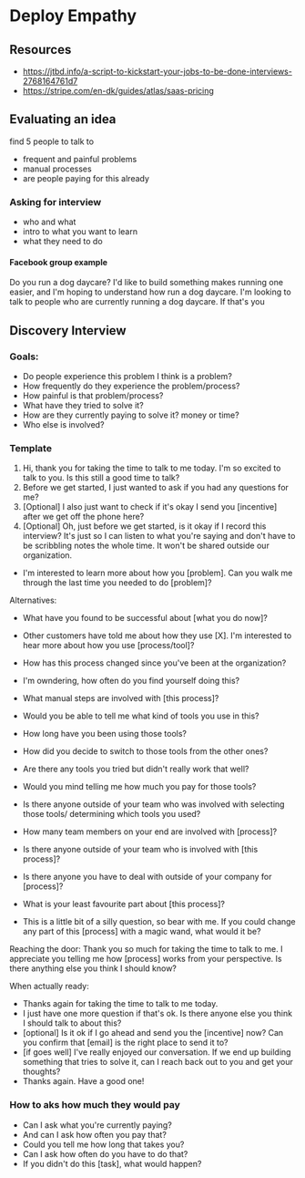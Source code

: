 # Deploy Empathy

## Resources

- https://jtbd.info/a-script-to-kickstart-your-jobs-to-be-done-interviews-2768164761d7
- https://stripe.com/en-dk/guides/atlas/saas-pricing

## Evaluating an idea

find 5 people to talk to

- frequent and painful problems
- manual processes
- are people paying for this already

### Asking for interview

- who and what
- intro to what you want to learn
- what they need to do

#### Facebook group example

Do you run a dog daycare? I'd like to build something makes running one easier, and I'm hoping to understand how run a dog daycare.
I'm looking to talk to people who are currently running a dog daycare. If that's you

## Discovery Interview

### Goals:

- Do people experience this problem I think is a problem?
- How frequently do they experience the problem/process?
- How painful is that problem/process?
- What have they tried to solve it?
- How are they currently paying to solve it? money or time?
- Who else is involved?

### Template

1. Hi, thank you for taking the time to talk to me today. I'm so excited to talk to you. Is this still a good time to talk?
2. Before we get started, I just wanted to ask if you had any questions for me?
3. [Optional] I also just want to check if it's okay I send you [incentive] after we get off the phone here?
4. [Optional] Oh, just before we get started, is it okay if I record this interview? It's just so I can listen to what you're saying and don't have to be scribbling notes the whole time. It won't be shared outside our organization.

- I'm interested to learn more about how you [problem]. Can you walk me through the last time you needed to do [problem]?

Alternatives:

- What have you found to be successful about [what you do now]?
- Other customers have told me about how they use [X]. I'm interested to hear more about how you use [process/tool]?

- How has this process changed since you've been at the organization?
- I'm owndering, how often do you find yourself doing this?
- What manual steps are involved with [this process]?
- Would you be able to tell me what kind of tools you use in this?
- How long have you been using those tools?
- How did you decide to switch to those tools from the other ones?
- Are there any tools you tried but didn't really work that well?
- Would you mind telling me how much you pay for those tools?
- Is there anyone outside of your team who was involved with selecting those tools/ determining which tools you used?
- How many team members on your end are involved with [process]?
- Is there anyone outside of your team who is involved with [this process]?
- Is there anyone you have to deal with outside of your company for [process]?
- What is your least favourite part about [this process]?
- This is a little bit of a silly question, so bear with me. If you could change any part of this [process] with a magic wand, what would it be?

Reaching the door:
Thank you so much for taking the time to talk to me. I appreciate you telling me how [process] works from your perspective. Is there anything else you think I should know?

When actually ready:

- Thanks again for taking the time to talk to me today.
- I just have one more question if that's ok. Is there anyone else you think I should talk to about this?
- [optional] Is it ok if I go ahead and send you the [incentive] now? Can you confirm that [email] is the right place to send it to?
- [if goes well] I've really enjoyed our conversation. If we end up building something that tries to solve it, can I reach back out to you and get your thoughts?
- Thanks again. Have a good one!

### How to aks how much they would pay

- Can I ask what you're currently paying?
- And can I ask how often you pay that?
- Could you tell me how long that takes you?
- Can I ask how often do you have to do that?
- If you didn't do this [task], what would happen?

